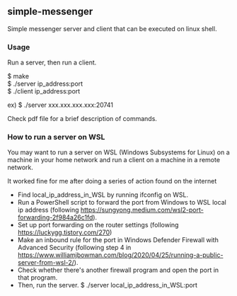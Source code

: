 ## simple-messenger
Simple messenger server and client that can be executed on linux shell. 

### Usage
Run a server, then run a client.

$ make<br/>
$ ./server ip_address:port<br/>
$ ./client ip_address:port<br/>

ex) $ ./server xxx.xxx.xxx.xxx:20741


Check pdf file for a brief description of commands. 

### How to run a server on WSL
You may want to run a server on WSL (Windows Subsystems for Linux) on a machine in your home network and run a client on a machine in a remote network.<br/>

It worked fine for me after doing a series of action found on the internet
* Find local_ip_address_in_WSL by running ifconfig on WSL.<br/>
* Run a PowerShell script to forward the port from Windows to WSL local ip address (following https://sungyong.medium.com/wsl2-port-forwarding-2f984a26c1fd).<br/>
* Set up port forwarding on the router settings (following https://luckygg.tistory.com/270)
* Make an inbound rule for the port in Windows Defender Firewall with Advanced Security (following step 4 in https://www.williamjbowman.com/blog/2020/04/25/running-a-public-server-from-wsl-2/).<br/>
* Check whether there's another firewall program and open the port in that program.
* Then, run the server. $ ./server local_ip_address_in_WSL:port<br/>
